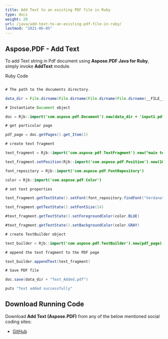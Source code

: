 ```yaml
---
title: Add Text to an existing PDF file in Ruby
type: docs
weight: 20
url: /java/add-text-to-an-existing-pdf-file-in-ruby/
lastmod: "2021-06-05"
---
```


## Aspose.PDF - Add Text

To add Text string in Pdf document using **Aspose.PDF Java for Ruby**, simply invoke **AddText** module.

Ruby Code

```java

# The path to the documents directory.

data_dir = File.dirname(File.dirname(File.dirname(File.dirname(__FILE__)))) + '/data/'

# Instantiate Document object

doc = Rjb::import('com.aspose.pdf.Document').new(data_dir + 'input1.pdf')

# get particular page

pdf_page = doc.getPages().get_Item(1)

# create text fragment

text_fragment = Rjb::import('com.aspose.pdf.TextFragment').new("main text")

text_fragment.setPosition(Rjb::import('com.aspose.pdf.Position').new(100, 600))

font_repository = Rjb::import('com.aspose.pdf.FontRepository')

color = Rjb::import('com.aspose.pdf.Color')

# set text properties

text_fragment.getTextState().setFont(font_repository.findFont("Verdana"))

text_fragment.getTextState().setFontSize(14)

#text_fragment.getTextState().setForegroundColor(color.BLUE)

#text_fragment.getTextState().setBackgroundColor(color.GRAY)

# create TextBuilder object

text_builder = Rjb::import('com.aspose.pdf.TextBuilder').new(pdf_page)

# append the text fragment to the PDF page

text_builder.appendText(text_fragment)

# Save PDF file

doc.save(data_dir + "Text_Added.pdf")

puts "Text added successfully"
```

## Download Running Code

Download **Add Text (Aspose.PDF)** from any of the below mentioned social coding sites:

- [GitHub](https://github.com/aspose-pdf/Aspose.PDF-for-Java/tree/master/Plugins/Aspose_Pdf_Java_for_Ruby/lib/asposepdfjava/Text/addtext.rb)
